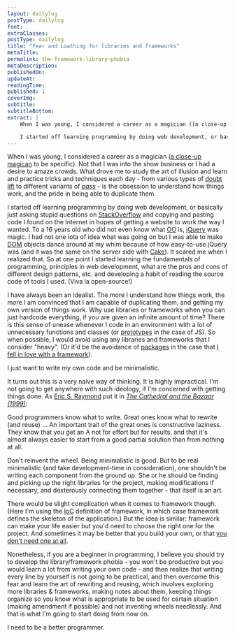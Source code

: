 ```yaml
---
layout: dailylog
postType: dailylog
font: 
extraClasses: 
postType: dailylog
title: "Fear and Loathing for libraries and frameworks"
metaTitle:
permalink: the-framework-library-phobia
metaDescription: 
publishedOn: 
updateAt: 
readingTime: 
published: 1
coverImg: 
subtitle:
subtitleBottom:
extract: |
    When I was young, I considered a career as a magician ([a close-up magican](http://en.wikipedia.org/wiki/Micromagic) to be specific). Not that I was into the show business or I had a desire to amaze crowds. What drove me to study the art of illusion and learn and practice tricks and techniques each day - from various types of [doubt lift](http://en.wikipedia.org/wiki/Double_lift) to different variants of [*pass*](https://www.youtube.com/watch?v=LilNzRXylSM) - is the obsession to understand how things work, and the pride in being able to duplicate them.

    I started off learning programming by doing web development, or basically just asking stupid questions on [StackOverflow](http://stackoverflow.com) and copying and pasting code I found on the Internet in hopes of getting a website to work the way I wanted. To a 16 years old who did not even know what [OO](http://en.wikipedia.org/wiki/Object-oriented_programming) is, [jQuery](https://jquery.com) was magic. I had not one iota of idea what was going on but I was able to make [DOM](https://developer.mozilla.org/en-US/docs/Web/API/Document_Object_Model) objects dance around at my whim because of how easy-to-use jQuery was (and it was the same on the server side with [Cake](http://cakephp.org)). It scared me when I realized that. So at one point I started learning the fundamentals of programming, principles in web development, what are the pros and cons of different design patterns, etc. and developing a habit of reading the source code of tools I used. (Viva la open-source!)
---
```


When I was young, I considered a career as a magician ([a close-up magican](http://en.wikipedia.org/wiki/Micromagic) to be specific). Not that I was into the show business or I had a desire to amaze crowds. What drove me to study the art of illusion and learn and practice tricks and techniques each day - from various types of [doubt lift](http://en.wikipedia.org/wiki/Double_lift) to different variants of [*pass*](https://www.youtube.com/watch?v=LilNzRXylSM) - is the obsession to understand how things work, and the pride in being able to duplicate them.

I started off learning programming by doing web development, or basically just asking stupid questions on [StackOverflow](http://stackoverflow.com) and copying and pasting code I found on the Internet in hopes of getting a website to work the way I wanted. To a 16 years old who did not even know what [OO](http://en.wikipedia.org/wiki/Object-oriented_programming) is, [jQuery](https://jquery.com) was magic. I had not one iota of idea what was going on but I was able to make [DOM](https://developer.mozilla.org/en-US/docs/Web/API/Document_Object_Model) objects dance around at my whim because of how easy-to-use jQuery was (and it was the same on the server side with [Cake](http://cakephp.org)). It scared me when I realized that. So at one point I started learning the fundamentals of programming, principles in web development, what are the pros and cons of different design patterns, etc. and developing a habit of reading the source code of tools I used. (Viva la open-source!)

I have always been an idealist. The more I understand how things work, the more I am convinced that I am capable of duplicating them, and getting my own version of things work. Why use libraries or frameworks when you can just hardcode everything, if you are given an infinite amount of time? There is this sense of unease whenever I code in an environment with a lot of unnecessary functions and classes (or [prototypes](http://en.wikipedia.org/wiki/Prototype-based_programming) in the case of JS). So when possible, I would avoid using any libraries and frameworks that I consider "heavy". (Or it'd be the avoidance of [packages](https://atmospherejs.com) in the case that [I fell in love with a framework](https://www.meteor.com)).

I just want to write my own code and be minimalistic. 

It turns out this is a very naive way of thinking. It is highly impractical. I'm not going to get anywhere with such ideology, if I'm concerned with getting things done. As [Eric S. Raymond](http://en.wikipedia.org/wiki/Eric_S._Raymond) put it in [*The Cathedral and the Bazaar (1999)*](http://www.amazon.com/gp/product/0596001088/ref=as_li_tl?ie=UTF8&camp=1789&creative=9325&creativeASIN=0596001088&linkCode=as2&tag=0aarhe-20&linkId=DEAUNS2X7QMF2LS7): 

<div class="rows d_shortcuts">
Good programmers know what to write. Great ones know what to rewrite (and reuse) ... An important trait of the great ones is constructive laziness. They know that you get an A not for effort but for results, and that it's almost always easier to start from a good partial solution than from nothing at all.
</div>

Don't reinvent the wheel. Being minimalistic is good. But to be real minimalistic (and take development-time in consideration), one shouldn't be writing each component from the ground up. She or he should be finding and picking up the right libraries for the project, making modifications if necessary, and dexterously connecting them together - that itself is an art.

There would be slight complication when it comes to framework though. (Here I'm using the [IoC](http://en.wikipedia.org/wiki/Inversion_of_control) definition of framework, in which case framework defines the skeleton of the application.) But the idea is similar: framework can make your life easier but you'd need to choose the right one for the project. And sometimes it may be better that you build your own, or that [you don't need one at all](http://tomasp.net/blog/2015/library-frameworks/).

Nonetheless, if you are a beginner in programming, I believe you should try to develop the library/framework phobia - you won't be productive but you would learn a lot from writing your own code - and then realize that writing every line by yourself is not going to be practical, and then overcome this fear and learn the art of rewriting and reusing, which involves exploring more libraries & frameworks, making notes about them, keeping things organize so you know what is appropriate to be used for certain situation (making amendment if possible) and not inventing wheels needlessly. And that is what I'm going to start doing from now on. 

I need to be a better programmer.
